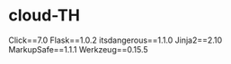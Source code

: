 # cloud-TH 
Click==7.0
Flask==1.0.2
itsdangerous==1.1.0
Jinja2==2.10
MarkupSafe==1.1.1
Werkzeug==0.15.5
